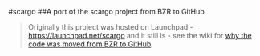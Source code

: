 #scargo 
##A port of the scargo project from BZR to GitHub 
>Originally this project was hosted on Launchpad - https://launchpad.net/scargo and it still is - see the wiki for [why the code was moved from BZR to GitHub](https://github.com/computamike/scargo/wiki/Why-Migrate-to-GitHub).

